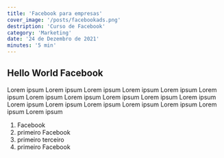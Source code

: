 ```yaml
---
title: 'Facebook para empresas'
cover_image: '/posts/facebookads.png'
destription: 'Curso de Facebook'
category: 'Marketing'
date: '24 de Dezembro de 2021'
minutes: '5 min'
---
```

## Hello World Facebook

Lorem ipsum Lorem ipsum Lorem ipsum Lorem ipsum Lorem ipsum Lorem ipsum Lorem ipsum Lorem ipsum Lorem ipsum Lorem ipsum Lorem ipsum Lorem ipsum Lorem ipsum Lorem ipsum Lorem ipsum Lorem ipsum Lorem ipsum Lorem ipsum 

1. Facebook
1. primeiro Facebook
1. primeiro terceiro
1. primeiro Facebook